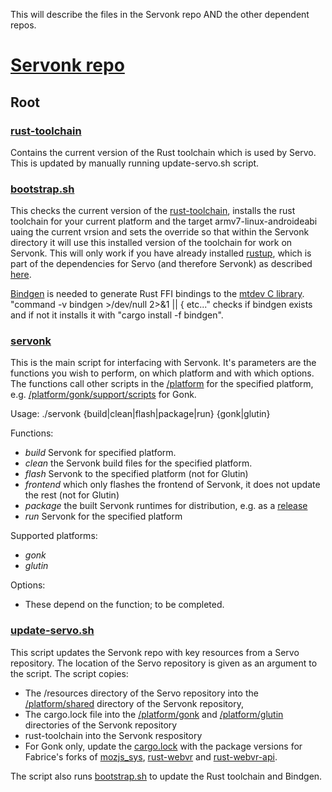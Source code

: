 This will describe the files in the Servonk repo AND the other dependent repos.

# [Servonk repo](https://github.com/fabricedesre/servonk)
## Root
### [rust-toolchain](https://github.com/fabricedesre/servonk/blob/master/rust-toolchain)
Contains the current version of the Rust toolchain which is used by Servo. This is updated by manually running update-servo.sh script.

### [bootstrap.sh](https://github.com/fabricedesre/servonk/blob/master/bootstrap.sh)
This checks the current version of the [rust-toolchain](https://github.com/fabricedesre/servonk/blob/master/rust-toolchain), installs the rust toolchain for your current platform and the target armv7-linux-androideabi uaing the current vrsion and sets the override so that within the Servonk directory it will use this installed version of the toolchain for work on Servonk. This will only work if you have already installed [rustup](https://github.com/rust-lang-nursery/rustup.rs), which is part of the dependencies for Servo (and therefore Servonk) as described [here](https://github.com/servo/servo/blob/master/README.md#setting-up-your-environment).

[Bindgen](https://github.com/rust-lang-nursery/rust-bindgen) is needed to generate Rust FFI bindings to the [mtdev C library](https://github.com/fabricedesre/servonk/tree/master/platform/gonk/mtdev/mtdev-1.1.5). "command -v bindgen >/dev/null 2>&1 || { etc..." checks if bindgen exists and if not it installs it with "cargo install -f bindgen".

### [servonk](https://github.com/fabricedesre/servonk/blob/master/servonk)
This is the main script for interfacing with Servonk. It's parameters are the functions you wish to perform, on which platform and with which options. The functions call other scripts in the [/platform](https://github.com/fabricedesre/servonk/tree/master/platform) for the specified platform, e.g. [/platform/gonk/support/scripts](https://github.com/fabricedesre/servonk/tree/master/platform/gonk/support/scripts) for Gonk.

Usage: ./servonk {build|clean|flash|package|run} {gonk|glutin} <opts>

Functions:
* _build_ Servonk for specified platform.
* _clean_ the Servonk build files for the specified platform.
* _flash_ Servonk to the specified platform (not for Glutin)
* _frontend_ which only flashes the frontend of Servonk, it does not update the rest (not for Glutin)
* _package_ the built Servonk runtimes for distribution, e.g. as a [release](https://github.com/fabricedesre/servonk/releases)
* _run_ Servonk for the specified platform

Supported platforms:
* _gonk_
* _glutin_

Options:
* These depend on the function; to be completed.

### [update-servo.sh](https://github.com/fabricedesre/servonk/blob/master/update-servo.sh)
This script updates the Servonk repo with key resources from a Servo repository. The location of the Servo repository is given as an argument to the script. The script copies:
* The /resources directory of the Servo repository into the [/platform/shared](https://github.com/fabricedesre/servonk/tree/master/platform/shared/resources) directory of the Servonk repository,
* The cargo.lock file into the [/platform/gonk](https://github.com/fabricedesre/servonk/tree/master/platform/gonk) and [/platform/glutin](https://github.com/fabricedesre/servonk/tree/master/platform/glutin) directories of the Servonk repository
* rust-toolchain into the Servonk respository
* For Gonk only, update the [cargo.lock](https://github.com/fabricedesre/servonk/blob/master/platform/gonk/Cargo.lock) with the package versions for Fabrice's forks of [mozjs_sys](https://github.com/fabricedesre/mozjs.git), [rust-webvr](https://github.com/fabricedesre/rust-webvr.git) and [rust-webvr-api](https://github.com/fabricedesre/rust-webvr.git).

The script also runs [bootstrap.sh](https://github.com/fabricedesre/servonk/blob/master/bootstrap.sh) to update the Rust toolchain and Bindgen.
